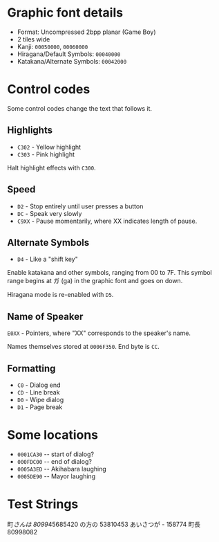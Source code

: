 # Graphic font details
* Format: Uncompressed 2bpp planar (Game Boy)
* 2 tiles wide
* Kanji: `00050000`, `00060000`
* Hiragana/Default Symbols: `00040000`
* Katakana/Alternate Symbols: `00042000`

# Control codes
Some control codes change the text that follows it.

## Highlights
* `C302` - Yellow highlight
* `C303` - Pink highlight

Halt highlight effects with `C300`.

## Speed
* `D2` - Stop entirely until user presses a button
* `DC` - Speak very slowly
* `C9XX` - Pause momentarily, where XX indicates length of pause.

## Alternate Symbols
* `D4` - Like a "shift key"

Enable katakana and other symbols, ranging from 00 to 7F.
This symbol range begins at ガ (ga) in the graphic font and goes on down.

Hiragana mode is re-enabled with `D5`.

## Name of Speaker
`E0XX` - Pointers, where "XX" corresponds to the speaker's name.

Names themselves stored at `0006F350`. End byte is `CC`.

## Formatting
* `C0` - Dialog end
* `CD` - Line break
* `D0` - Wipe dialog
* `D1` - Page break

# Some locations
* `0001CA30` -- start of dialog?
* `000FDC00` -- end of dialog?
* `0005A3ED` -- Akihabara laughing
* `0005DE90` -- Mayor laughing

# Test Strings
町*さんは
8099*45685420
の方の
53810453
あいさつが - 158774
町長
80998082
